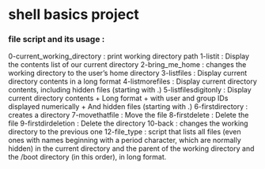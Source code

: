 # shell basics  project
### file script and its usage :
0-current_working_directory : print working directory path
1-listit : Display the contents list of our current directory
2-bring_me_home : changes the working directory to the user’s home directory
3-listfiles : Display current directory contents in a long format
4-listmorefiles : Display current directory contents, including hidden files (starting with .)
5-listfilesdigitonly : Display current directory contents + Long format + with user and group IDs displayed numerically + And hidden files (starting with .)
6-firstdirectory : creates a directory
7-movethatfile : Move the file 
8-firstdelete : Delete the file
9-firstdirdeletion : Delete the directory
10-back :  changes the working directory to the previous one
12-file_type :  script that lists all files (even ones with names beginning with a period character, which are normally hidden) in the current directory and the parent of the working directory and the /boot directory (in this order), in long format.

